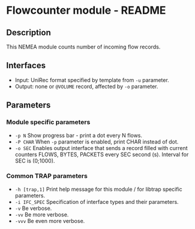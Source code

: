 # Flowcounter module - README

## Description
This NEMEA module counts number of incoming flow records.

## Interfaces
- Input: UniRec format specified by template from `-u` parameter.
- Output: none or `@VOLUME` record, affected by `-o` parameter.

## Parameters
### Module specific parameters
- `-p N`	Show progress bar - print a dot every N flows.
- `-P CHAR`	When `-p` parameter is enabled, print CHAR instead of dot.
- `-o SEC` Enables output interface that sends a record filled with current counters FLOWS, BYTES, PACKETS every SEC second (s). Interval for SEC is (0;1000).

### Common TRAP parameters
- `-h [trap,1]`        Print help message for this module / for libtrap specific parameters.
- `-i IFC_SPEC`      Specification of interface types and their parameters.
- `-v`               Be verbose.
- `-vv`              Be more verbose.
- `-vvv`             Be even more verbose.
